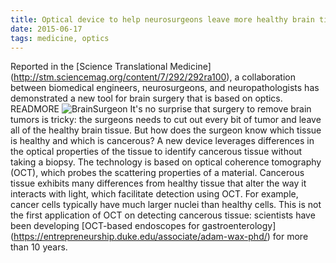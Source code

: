 ```yaml
---
title: Optical device to help neurosurgeons leave more healthy brain tissue
date: 2015-06-17
tags: medicine, optics
---
```


Reported in the [Science Translational Medicine] (http://stm.sciencemag.org/content/7/292/292ra100), a collaboration between biomedical engineers, neurosurgeons, and neuropathologists has demonstrated a new tool for brain surgery that is based on optics.
READMORE
![BrainSurgeon](blog6.jpg)
It's no surprise that surgery to remove brain tumors is tricky: the surgeons needs to cut out every bit of tumor and leave all of the healthy brain tissue.
But how does the surgeon know which tissue is healthy and which is cancerous?
A new device leverages differences in the optical properties of the tissue to identify cancerous tissue without taking a biopsy.
The technology is based on optical coherence tomography (OCT), which probes the scattering properties of a material.
Cancerous tissue exhibits many differences from healthy tissue that alter the way it interacts with light, which facilitate detection using OCT.
For example, cancer cells typically have much larger nuclei than healthy cells.
This is not the first application of OCT on detecting cancerous tissue:
scientists have been developing [OCT-based endoscopes for gastroenterology] (https://entrepreneurship.duke.edu/associate/adam-wax-phd/) for more than 10 years.
